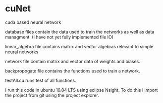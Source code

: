 # cuNet
cuda based neural network


database files contain the data used to train the networks as well as data managment. (I have not yet fully implemented file IO)

linear_algebra file contains matrix and vector algebras relevant to simple neural networks

network file contain matrix and vector data of weights and biases.

backpropogate file contains the functions used to train a network.


testAll.cu runs test of all functions.

I run this code in ubuntu 16.04 LTS using eclipse Nsight.
To do this I import the project from git using the project explorer.

